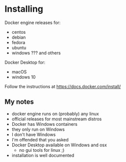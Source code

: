 # Installing
Docker engine releases for:
 - centos
 - debian
 - fedora
 - ubuntu
 - windows ???
and others

Docker Desktop for:
 - macOS
 - windows 10

Follow the instructions at https://docs.docker.com/install/



## My notes
 - docker engine runs on (probably) any linux
 - official releases for most mainstream distros
 - Docker has Windows containers
 - they only run on Windows
 - I don't have Windows
 - I'm offended that you asked
 - Docker Desktop available on Windows and osx
   - no gui tools for linux ;)
 - installation is well documented

